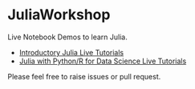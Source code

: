 # JuliaWorkshop

Live Notebook Demos to learn Julia. 
- [Introductory Julia Live Tutorials](https://mybinder.org/v2/gh/ppalmes/JuliaWorkshop/Part1)  
- [Julia with Python/R for Data Science Live Tutorials](https://mybinder.org/v2/gh/ppalmes/JuliaWorkshop/Part2)

Please feel free to raise issues or pull request.
